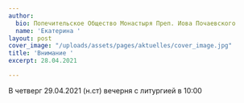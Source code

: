 ```yaml
---
author:
  bio: Попечительское Общество Монастыря Преп. Иова Почаевского
  name: 'Екатерина '
layout: post
cover_image: "/uploads/assets/pages/aktuelles/cover_image.jpg"
title: 'Внимание '
excerpt: 28.04.2021

---
```

В четверг 29.04.2021 (н.ст) вечерня с литургией в 10:00 